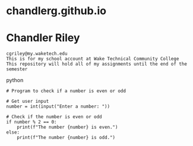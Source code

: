 # chandlerg.github.io

# Chandler Riley
    cgriley@my.waketech.edu
    This is for my school account at Wake Technical Community College
    This repository will hold all of my assignments until the end of the semester  

python
```
# Program to check if a number is even or odd

# Get user input
number = int(input("Enter a number: "))

# Check if the number is even or odd
if number % 2 == 0:
    print(f"The number {number} is even.")
else:
    print(f"The number {number} is odd.")
```
